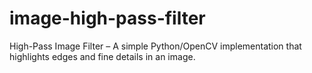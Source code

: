 # image-high-pass-filter
High-Pass Image Filter – A simple Python/OpenCV implementation that highlights edges and fine details in an image.
